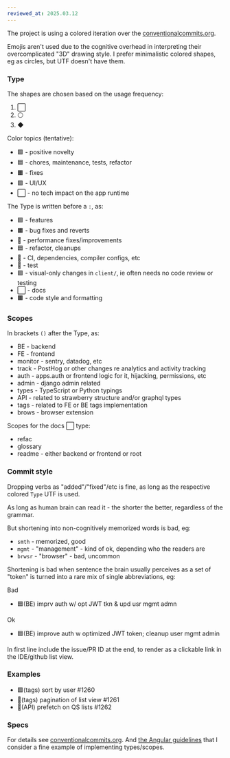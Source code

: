 ```yaml
---
reviewed_at: 2025.03.12
---
```


The project is using a colored iteration over the [conventionalcommits.org](https://www.conventionalcommits.org).

Emojis aren't used due to the cognitive overhead in interpreting their overcomplicated "3D" drawing style. I prefer minimalistic colored shapes, eg as circles, but UTF doesn't have them.

### Type

The shapes are chosen based on the usage frequency:
1. ⬜️
2. ⚪️
3. ◆

Color topics (tentative):
- 🟩 - positive novelty
- 🟦 - chores, maintenance, tests, refactor
- 🟧 - fixes
- 🟪 - UI/UX
- ⬜️ - no tech impact on the app runtime

The Type is written before a `:`, as:
- 🟩 - features
- 🟧 - bug fixes and reverts
- 🔶 - performance fixes/improvements
- 🟦 - refactor, cleanups
- 🔵 - CI, dependencies, compiler configs, etc
- 🔷 - test
- 🟪 - visual-only changes in `client/`, ie often needs no code review or testing
- ⬜️ - docs
- 🟫 - code style and formatting

### Scopes

In brackets `()` after the Type, as:
- BE - backend
- FE - frontend
- monitor - sentry, datadog, etc
- track - PostHog or other changes re analytics and activity tracking
- auth - apps.auth or frontend logic for it, hijacking, permissions, etc
- admin - django admin related
- types - TypeScript or Python typings
- API - related to strawberry structure and/or graphql types
- tags - related to FE or BE tags implementation
- brows - browser extension

Scopes for the docs ⬜️ type:
- refac
- glossary
- readme - either backend or frontend or root

### Commit style

Dropping verbs as "added"/"fixed"/etc is fine, as long as the respective colored `Type` UTF is used.

As long as human brain can read it - the shorter the better, regardless of the grammar.

But shortening into non-cognitively memorized words is bad, eg:
- `smth` - memorized, good
- `mgmt` - "management" - kind of ok, depending who the readers are
- `brwsr` - "browser" - bad, uncommon

Shortening is bad when sentence the brain usually perceives as a set of "token" is turned into a rare mix of single abbreviations, eg:

Bad
- 🟦(BE) imprv auth w/ opt JWT tkn & upd usr mgmt admn

Ok
- 🟦(BE) improve auth w optimized JWT token; cleanup user mgmt admin

In first line include the issue/PR ID at the end, to render as a clickable link in the IDE/github list view.

### Examples

- 🟩(tags) sort by user #1260
- 🔶(tags) pagination of list view #1261
- 🔶(API) prefetch on QS lists #1262

### Specs

For details see [conventionalcommits.org](https://www.conventionalcommits.org).
And [the Angular guidelines](https://github.com/angular/angular/blob/main/CONTRIBUTING.md#type) that
I consider a fine example of implementing types/scopes. 
